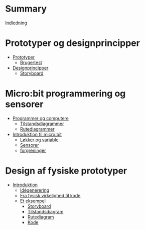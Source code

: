 # Summary

[Indledning](./indledning.md)

# Prototyper og designprincipper

- [Prototyper](./prototyper.md)
    - [Brugertest]()
- [Designprincipper]()
    - [Storyboard]()

# Micro:bit programmering og sensorer
- [Programmer og computere]()
    - [Tilstandsdiagrammer]()
    - [Rutediagrammer]() 
- [Introduktion til micro:bit]()
    - [Løkker og variable]()
    - [Sensorer]()
    - [forgreninger]()

# Design af fysiske prototyper
- [Introduktion]()
    - [Idégenerering]()
    - [Fra fysisk virkelighed til kode]()
    - [Et eksempel]()
        - [Storyboard]()
        - [Tilstandsdiagram]()
        - [Rutediagram]()
        - [Kode]()